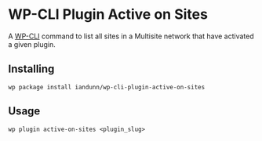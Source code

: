 WP-CLI Plugin Active on Sites
===============================

A [WP-CLI](http://wp-cli.org/) command to list all sites in a Multisite network that have activated a given plugin.

## Installing

`wp package install iandunn/wp-cli-plugin-active-on-sites`

## Usage

`wp plugin active-on-sites <plugin_slug>`
